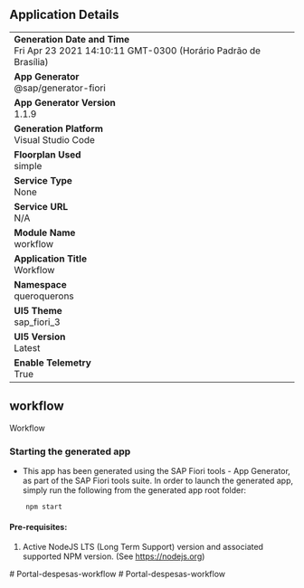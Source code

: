 ## Application Details
|               |
| ------------- |
|**Generation Date and Time**<br>Fri Apr 23 2021 14:10:11 GMT-0300 (Horário Padrão de Brasília)|
|**App Generator**<br>@sap/generator-fiori|
|**App Generator Version**<br>1.1.9|
|**Generation Platform**<br>Visual Studio Code|
|**Floorplan Used**<br>simple|
|**Service Type**<br>None|
|**Service URL**<br>N/A
|**Module Name**<br>workflow|
|**Application Title**<br>Workflow|
|**Namespace**<br>queroquerons|
|**UI5 Theme**<br>sap_fiori_3|
|**UI5 Version**<br>Latest|
|**Enable Telemetry**<br>True|

## workflow

Workflow

### Starting the generated app

-   This app has been generated using the SAP Fiori tools - App Generator, as part of the SAP Fiori tools suite.  In order to launch the generated app, simply run the following from the generated app root folder:

```
    npm start
```


#### Pre-requisites:

1. Active NodeJS LTS (Long Term Support) version and associated supported NPM version.  (See https://nodejs.org)


#   P o r t a l - d e s p e s a s - w o r k f l o w  
 # Portal-despesas-workflow
